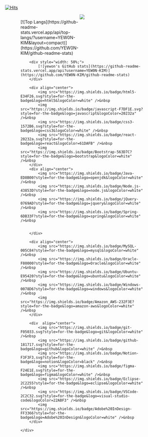 [![Hits](https://hits.seeyoufarm.com/api/count/incr/badge.svg?url=https%3A%2F%2Fgithub.com%2FYEW0N-KIM&count_bg=%2379C83D&title_bg=%23555555&icon=&icon_color=%23E7E7E7&title=yewon-kim&edge_flat=false)](https://hits.seeyoufarm.com)

  <div style="width: 80%; margin: 0 auto;">
        <!-- 제목 부분 -->
        <div align="center">
            <img src="https://capsule-render.vercel.app/api?type=venom&color=gradient&height=300&section=header&text=Yewon's%20GitHub&fontSize=90" />
        </div>
        <div style="width: 50%;">
            [![Top Langs](https://github-readme-stats.vercel.app/api/top-langs/?username=YEW0N-KIM&layout=compact)](https://github.com/YEW0N-KIM/github-readme-stats)
        </div>

        <div style="width: 50%;">
            [![yewon's GitHub stats](https://github-readme-stats.vercel.app/api?username=YEW0N-KIM)](https://github.com/YEW0N-KIM/github-readme-stats)
        </div>
        
        <div align="center">
            <img src="https://img.shields.io/badge/html5-E34F26.svg?style=for-the-badge&logo=html5&logoColor=white" />&nbsp
            <img src="https://img.shields.io/badge/javascript-F7DF1E.svg?style=for-the-badge&logo=javascript&logoColor=20232a" />&nbsp
            <img src="https://img.shields.io/badge/css3-1572B6.svg?style=for-the-badge&logo=css3&logoColor=white" />&nbsp
            <img src="https://img.shields.io/badge/react-20232a.svg?style=for-the-badge&logo=react&logoColor=61DAFB" />&nbsp
            <img src="https://img.shields.io/badge/Bootstrap-563D7C?style=for-the-badge&logo=bootstrap&logoColor=white" />&nbsp
        </div>
        <div align="center">
            <img src="https://img.shields.io/badge/Java-ED8B00?style=for-the-badge&logo=openjdk&logoColor=white" />&nbsp
            <img src="https://img.shields.io/badge/Node.js-43853D?style=for-the-badge&logo=node.js&logoColor=white" />&nbsp
            <img src="https://img.shields.io/badge/jQuery-0769AD?style=for-the-badge&logo=jquery&logoColor=white" />&nbsp
            <img src="https://img.shields.io/badge/Spring-6DB33F?style=for-the-badge&logo=spring&logoColor=white" />&nbsp
            
            
        </div>

        <div align="center">        
            <img src="https://img.shields.io/badge/MySQL-005C84?style=for-the-badge&logo=mysql&logoColor=white" />&nbsp
            <img src="https://img.shields.io/badge/Oracle-F80000?style=for-the-badge&logo=Oracle&logoColor=white" />&nbsp
            <img src="https://img.shields.io/badge/Ubuntu-E95420?style=for-the-badge&logo=ubuntu&logoColor=white" />&nbsp
            <img src="https://img.shields.io/badge/Windows-0078D6?style=for-the-badge&logo=windows&logoColor=white" />&nbsp
            <img src="https://img.shields.io/badge/Amazon_AWS-232F3E?style=for-the-badge&logo=amazon-aws&logoColor=white" />&nbsp
        </div>

        <div  align="center">
            <img src="https://img.shields.io/badge/git-F05033.svg?style=for-the-badge&logo=git&logoColor=white" />&nbsp
            <img src="https://img.shields.io/badge/github-181717.svg?style=for-the-badge&logo=github&logoColor=white" />&nbsp
            <img src="https://img.shields.io/badge/Notion-F3F3F3.svg?style=for-the-badge&logo=notion&logoColor=black" />&nbsp
            <img src="https://img.shields.io/badge/figma-F24E1E.svg?style=for-the-badge&logo=figma&logoColor=white" />&nbsp
            <img src="https://img.shields.io/badge/Eclipse-2C2255?style=for-the-badge&logo=eclipse&logoColor=white" />&nbsp
            <img src="https://img.shields.io/badge/VSCode-2C2C32.svg?style=for-the-badge&logo=visual-studio-code&logoColor=22ABF3" />&nbsp
            <img src="https://img.shields.io/badge/Adobe%20InDesign-FF3366?style=for-the-badge&logo=Adobe%20InDesign&logoColor=white" />&nbsp
        </div>

    </div>
    
